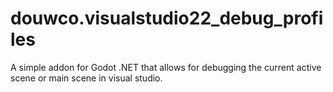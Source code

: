 # douwco.visualstudio22_debug_profiles
A simple addon for Godot .NET that allows for debugging the current active scene or main scene in visual studio.  

